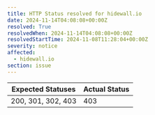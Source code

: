 ```yaml
---
title: HTTP Status resolved for hidewall.io
date: 2024-11-14T04:08:08+00:00Z
resolved: True
resolvedWhen: 2024-11-14T04:08:08+00:00Z
resolvedStartTime: 2024-11-08T11:28:04+00:00Z
severity: notice
affected:
  - hidewall.io
section: issue
---
```


| Expected Statuses | Actual Status  |
|-------------------|----------------|
| 200, 301, 302, 403 | 403 |
